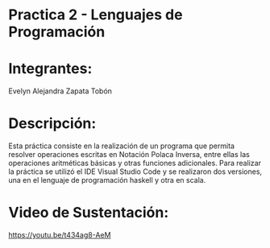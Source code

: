 # Practica 2 - Lenguajes de Programación
# Integrantes: 
Evelyn Alejandra Zapata Tobón
# Descripción: 
Esta práctica consiste en la realización de un programa que permita resolver operaciones escritas en Notación Polaca Inversa, entre ellas las operaciones aritméticas básicas y otras funciones adicionales.
Para realizar la práctica se utilizó el IDE Visual Studio Code y se realizaron dos versiones, una en el lenguaje de programación haskell y otra en scala.
# Video de Sustentación:
https://youtu.be/t434ag8-AeM
